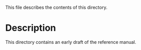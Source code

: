 This file describes the contents of this directory.

# Description

This directory contains an early draft of the reference manual.
